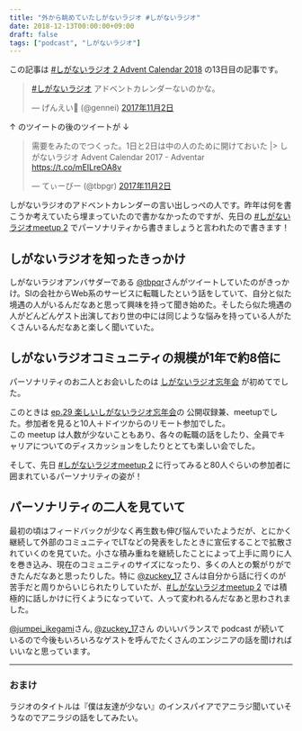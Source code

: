 ```yaml
---
title: "外から眺めていたしがないラジオ #しがないラジオ"
date: 2018-12-13T00:00:00+09:00
draft: false
tags: ["podcast", "しがないラジオ"]
---
```


この記事は [#しがないラジオ 2 Advent Calendar 2018](https://adventar.org/calendars/3012) の13日目の記事です。


<blockquote class="twitter-tweet" data-lang="ja"><p lang="ja" dir="ltr"><a href="https://twitter.com/hashtag/%E3%81%97%E3%81%8C%E3%81%AA%E3%81%84%E3%83%A9%E3%82%B8%E3%82%AA?src=hash&amp;ref_src=twsrc%5Etfw">#しがないラジオ</a> アドベントカレンダーないのかな。</p>&mdash; げんえい🤔 (@gennei) <a href="https://twitter.com/gennei/status/925990876446302208?ref_src=twsrc%5Etfw">2017年11月2日</a></blockquote>
<script async src="https://platform.twitter.com/widgets.js" charset="utf-8"></script>


↑ のツイートの後のツイートが ↓ 


<blockquote class="twitter-tweet" data-lang="ja"><p lang="ja" dir="ltr">需要をみたのでつくった。1日と2日は中の人のために開けておいた |&gt; しがないラジオ Advent Calendar 2017 - Adventar <a href="https://t.co/mEILreOA8v">https://t.co/mEILreOA8v</a></p>&mdash; てぃーびー (@tbpgr) <a href="https://twitter.com/tbpgr/status/926235962635583488?ref_src=twsrc%5Etfw">2017年11月2日</a></blockquote>
<script async src="https://platform.twitter.com/widgets.js" charset="utf-8"></script>

しがないラジオのアドベントカレンダーの言い出しっぺの人です。昨年は何を書こうか考えていたら埋まっていたので書かなかったのですが、先日の [#しがないラジオmeetup 2](https://shiganai.connpass.com/event/106153/) でパーソナリティから書きましょうと言われたので書きます！

## しがないラジオを知ったきっかけ

しがないラジオアンバサダーである [@tbpqr](https://twitter.com/tbpgr)さんがツイートしていたのがきっかけ。SIの会社からWeb系のサービスに転職したという話をしていて、自分と似た境遇の人がいるんだなあと思って興味を持って聞き始めた。そしたら似た境遇の人がどんどんゲスト出演しており世の中には同じような悩みを持っている人がたくさんいるんだなあと楽しく聞いていた。


## しがないラジオコミュニティの規模が1年で約8倍に

パーソナリティのお二人とお会いしたのは [しがないラジオ忘年会](https://shiganai.connpass.com/event/74300/) が初めてでした。 

このときは [ep.29 楽しいしがないラジオ忘年会](https://shiganai.org/ep/ep29)の 公開収録兼、meetupでした。参加者を見ると10人＋ドイツからのリモート参加でした。  
この meetup は人数が少ないこともあり、各々の転職の話をしたり、全員でキャリアについてのディスカッションをしたりととても楽しい会でした。

そして、先日 [#しがないラジオmeetup 2](https://shiganai.connpass.com/event/106153/) に行ってみると80人ぐらいの参加者に囲まれているパーソナリティの姿が！ 

## パーソナリティの二人を見ていて　

最初の頃はフィードバックが少なく再生数も伸び悩んでいたようだが、とにかく継続して外部のコミュニティでLTなどの発表をしたときに宣伝することで拡散されていくのを見ていた。小さな積み重ねを継続したことによって上手に周りに人を巻き込み、現在のコミュニティのサイズになったり、多くの人との繋がりができたんだなあと思ったりした。特に [@zuckey_17](https://twitter.com/zuckey_17) さんは自分から話に行くのが苦手だと周りからいじられたりしていたが、[#しがないラジオmeetup 2](https://shiganai.connpass.com/event/106153/) では積極的に話しかけに行くようになっていて、人って変われるんだなあと思わされました。

[@jumpei_ikegami](https://twitter.com/jumpei_ikegami)さん, [@zuckey_17](https://twitter.com/zuckey_17)さん のいいバランスで podcast が続いているので今後もいろいろなゲストを呼んでたくさんのエンジニアの話を聞ければいいなと思っています。

---

### おまけ
 ラジオのタイトルは『僕は友達が少ない』のインスパイアでアニラジ聞いていそうなのでアニラジの話をしてみたい。